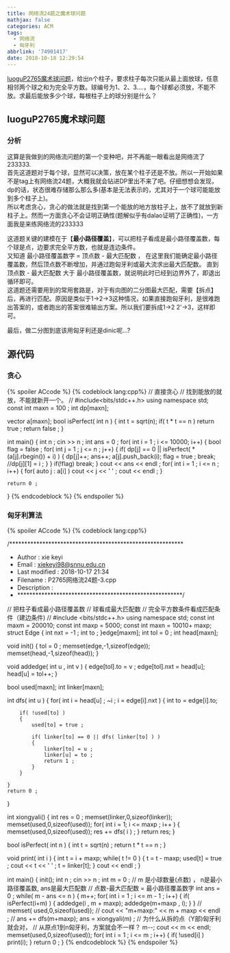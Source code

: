 ```yaml
---
title: 网络流24题之魔术球问题
mathjax: false
categories: ACM
tags:
  - 网络流
  - 匈牙利
abbrlink: '74901417'
date: 2018-10-18 12:29:54
---
```


[luoguP2765魔术球问题](https://www.luogu.org/problemnew/show/P2765)，给出n个柱子，要求柱子每次只能从最上面放球，任意相邻两个球之和为完全平方数。球编号为1、2、3....，每个球都必须放，不能不放。求最后能放多少个球，每根柱子上的球分别是什么？

<!--more-->


## luoguP2765魔术球问题

### 分析
  这算是我做到的网络流问题的第一个变种吧，并不再能一眼看出是网络流了233333.  
  首先这道题对于每个球，显然可以决策，放在某个柱子还是不放。所以一开始如果不是tag上有网络流24题，大概我就会钻进DP里出不来了吧。仔细想想会发现，dp的话，状态很难存储那么那么多(基本是无法表示的，尤其对于一个球可能能放到多个柱子上)。  
  所以考虑贪心，贪心的做法就是找到第一个能放的地方放柱子上，放不了就放到新柱子上。然而一方面贪心不会证明正确性(题解似乎有dalao证明了正确性)，一方面我是来练网络流的233333  
  

  这道题关键的建模在于【**最小路径覆盖**】，可以把柱子看成是最小路径覆盖数，每个球是点，边要求完全平方数，也就是连边条件。  
  又知道 最小路径覆盖数字 = 顶点数 - 最大匹配数 ， 在这里我们能确定最小路径覆盖数，然后顶点数不断增加，并通过跑匈牙利或最大流求出最大匹配数。  直到顶点数 - 最大匹配数 大于 最小路径覆盖数，就说明此时已经到边界外了，即退出循环即可。  
  这道题还需要用到的常用套路是，对于有向图的二分图最大匹配，需要【拆点】后，再进行匹配。原因是类似于1->2->3这种情况，如果直接跑匈牙利，是很难跑出答案的，或者跑出的答案很难输出方案。所以我们要拆成1->2 2'->3，这样即可。  
  
  最后，做二分图到底该用匈牙利还是dinic呢...?  


## 源代码

### 贪心
{% spoiler ACcode %}
{% codeblock lang:cpp%}
// 直接贪心
// 找到能放的就放，不能就新开一个。
//
#include<bits/stdc++.h>
using namespace std;
const int maxn = 100 ;
int dp[maxn];

vector<int> a[maxn];
bool isPerfect( int n )
{
	int t = sqrt(n);
	if( t * t == n )
		return true ;
	return false ;
}

int main()
{
	int n ;
	cin >> n ; 
	int ans = 0 ; 
	for( int i = 1 ; i <= 10000; i++)
	{
		bool flag = false ; 
		for( int j = 1 ; j <= n ; j++)
		{
			if( dp[j] == 0 || isPerfect( *(a[j].rbegin())  + i) )
			{
				dp[j]++;
				ans++;
				a[j].push_back(i);
				flag = true ;
				break;
				//dp[j][1] = i ;
			}
		}
		if(!flag)
			break;
	}
	cout << ans << endl ;
	for( int i = 1 ; i <= n ; i++)
	{
		for( auto j : a[i] )
			cout << j << ' ' ;
		cout << endl ;
	}

	return 0 ;
}
{% endcodeblock %}
{% endspoiler %}


### 匈牙利算法


{% spoiler ACcode %}
{% codeblock lang:cpp%}

/**********************************************************
 * Author        : xie keyi
 * Email         : xiekeyi98@snnu.edu.cn
 * Last modified : 2018-10-17 21:34
 * Filename      : P2765网络流24题-3.cpp
 * Description   : 
 * *******************************************************/

// 把柱子看成最小路径覆盖数
// 球看成最大匹配数
// 完全平方数条件看成匹配条件（建边条件)
//
#include <bits/stdc++.h>
using namespace std;
const int maxm = 200010;
const int maxp = 5000;
const int maxn = 10010+ maxp;
struct Edge
{
	int nxt = -1 ;
	int to ;
}edge[maxm];
int tol = 0 ;
int head[maxn];

void init()
{
	tol = 0 ;
	memset(edge,-1,sizeof(edge));
	memset(head,-1,sizeof(head));
}

void addedge( int u , int v )
{
	edge[tol].to = v ;
	edge[tol].nxt = head[u];
	head[u] = tol++;
}


bool used[maxn];
int linker[maxn];

int dfs( int u )
{
	for( int i = head[u] ; ~i ; i = edge[i].nxt )
	{
		int to = edge[i].to;

		if( !used[to] )
		{
			used[to] = true ; 

			if( linker[to] == 0 || dfs( linker[to] ) )
			{
				linker[to] = u ;
				linker[u] = to ;
				return 1 ;
			}
		}

	}
	return 0 ;
}

int xiongyali()
{
	int res = 0 ; 
	memset(linker,0,sizeof(linker));
	memset(used,0,sizeof(used));
	for( int i = 1; i <= maxp ; i++ )
	{
		memset(used,0,sizeof(used));
		res += dfs( i ) ;
	}
	return res;
}

bool isPerfect( int n )
{
	int t = sqrt(n) ;
	return t * t == n ;
}

void print( int i )
{
	int t = i + maxp;
	while(  t != 0 )
	{
		t = t - maxp; 
		used[t] = true ;
		cout << t  << ' ' ;
		t = linker[t];
	}
	cout << endl ; 
}


int main()
{
	init();
	int n ;
	cin >> n ;
	int m = 0 ;
	// m 是小球数量(点数) ， n是最小路径覆盖数, ans是最大匹配数
	// 点数-最大匹配数 = 最小路径覆盖数字
	int ans = 0 ; 
	while( m - ans <= n )
	{
		m++;
		for( int i = 1 ; i <= m - 1 ; i++)
		{
			if( isPerfect(i+m) )
			{
				addedge(i , m + maxp);
				addedge(m+maxp , i);
			}
		}
	//	memset( used,0,sizeof(used));
	//	cout << "m+maxp:" << m + maxp << endl ; 
	//	ans += dfs(m+maxp);
		ans =  xiongyali(m)   ;
		// 为什么从拆的点（Y部)匈牙利就会对，
		// 从原点1到n匈牙利，方案就会不一样？
	m--;
	cout << m << endl;
	memset(used,0,sizeof(used));
	for( int i = 1 ; i <= m ; i++)
	{
		if( !used[i] )
			print(i);
	}
	return 0 ;
}
{% endcodeblock %}
{% endspoiler %}
